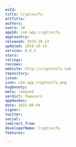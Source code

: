 ```yaml
---
wsId: 
title: Cryptseifu
altTitle: 
authors: 
users: 10
appId: com.app.cryptseifu
appCountry: 
released: 2019-10-23
updated: 2019-10-24
version: 0.0.3
stars: 
ratings: 
reviews: 
website: http://cryptseifu.com
repository: 
issue: 
icon: com.app.cryptseifu.png
bugbounty: 
meta: removed
verdict: fewusers
appHashes: 
date: 2023-08-04
signer: 
twitter: 
social: 
redirect_from: 
developerName: Cryptseifu
features: 

---
```


